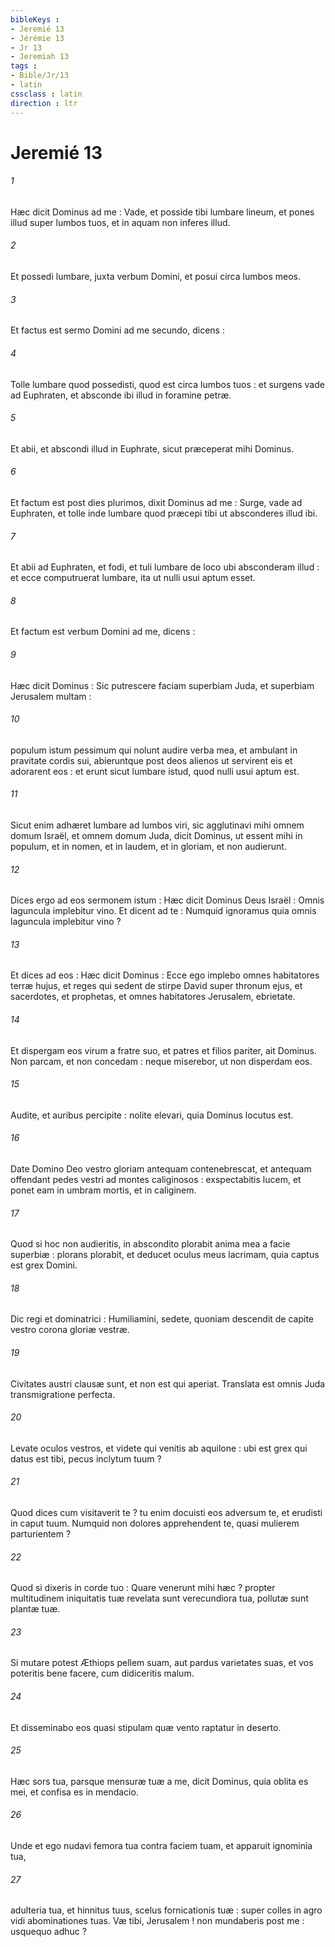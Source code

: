 ```yaml
---
bibleKeys : 
- Jeremié 13
- Jérémie 13
- Jr 13
- Jeremiah 13
tags : 
- Bible/Jr/13
- latin
cssclass : latin
direction : ltr
---
```


# Jeremié 13

###### 1
Hæc dicit Dominus ad me : Vade, et posside tibi lumbare lineum, et pones illud super lumbos tuos, et in aquam non inferes illud.
###### 2
Et possedi lumbare, juxta verbum Domini, et posui circa lumbos meos.
###### 3
Et factus est sermo Domini ad me secundo, dicens :
###### 4
Tolle lumbare quod possedisti, quod est circa lumbos tuos : et surgens vade ad Euphraten, et absconde ibi illud in foramine petræ.
###### 5
Et abii, et abscondi illud in Euphrate, sicut præceperat mihi Dominus.
###### 6
Et factum est post dies plurimos, dixit Dominus ad me : Surge, vade ad Euphraten, et tolle inde lumbare quod præcepi tibi ut absconderes illud ibi.
###### 7
Et abii ad Euphraten, et fodi, et tuli lumbare de loco ubi absconderam illud : et ecce computruerat lumbare, ita ut nulli usui aptum esset.
###### 8
Et factum est verbum Domini ad me, dicens :
###### 9
Hæc dicit Dominus : Sic putrescere faciam superbiam Juda, et superbiam Jerusalem multam :
###### 10
populum istum pessimum qui nolunt audire verba mea, et ambulant in pravitate cordis sui, abieruntque post deos alienos ut servirent eis et adorarent eos : et erunt sicut lumbare istud, quod nulli usui aptum est.
###### 11
Sicut enim adhæret lumbare ad lumbos viri, sic agglutinavi mihi omnem domum Israël, et omnem domum Juda, dicit Dominus, ut essent mihi in populum, et in nomen, et in laudem, et in gloriam, et non audierunt.
###### 12
Dices ergo ad eos sermonem istum : Hæc dicit Dominus Deus Israël : Omnis laguncula implebitur vino. Et dicent ad te : Numquid ignoramus quia omnis laguncula implebitur vino ?
###### 13
Et dices ad eos : Hæc dicit Dominus : Ecce ego implebo omnes habitatores terræ hujus, et reges qui sedent de stirpe David super thronum ejus, et sacerdotes, et prophetas, et omnes habitatores Jerusalem, ebrietate.
###### 14
Et dispergam eos virum a fratre suo, et patres et filios pariter, ait Dominus. Non parcam, et non concedam : neque miserebor, ut non disperdam eos.
###### 15
Audite, et auribus percipite : nolite elevari, quia Dominus locutus est.
###### 16
Date Domino Deo vestro gloriam antequam contenebrescat, et antequam offendant pedes vestri ad montes caliginosos : exspectabitis lucem, et ponet eam in umbram mortis, et in caliginem.
###### 17
Quod si hoc non audieritis, in abscondito plorabit anima mea a facie superbiæ : plorans plorabit, et deducet oculus meus lacrimam, quia captus est grex Domini.
###### 18
Dic regi et dominatrici : Humiliamini, sedete, quoniam descendit de capite vestro corona gloriæ vestræ.
###### 19
Civitates austri clausæ sunt, et non est qui aperiat. Translata est omnis Juda transmigratione perfecta.
###### 20
Levate oculos vestros, et videte qui venitis ab aquilone : ubi est grex qui datus est tibi, pecus inclytum tuum ?
###### 21
Quod dices cum visitaverit te ? tu enim docuisti eos adversum te, et erudisti in caput tuum. Numquid non dolores apprehendent te, quasi mulierem parturientem ?
###### 22
Quod si dixeris in corde tuo : Quare venerunt mihi hæc ? propter multitudinem iniquitatis tuæ revelata sunt verecundiora tua, pollutæ sunt plantæ tuæ.
###### 23
Si mutare potest Æthiops pellem suam, aut pardus varietates suas, et vos poteritis bene facere, cum didiceritis malum.
###### 24
Et disseminabo eos quasi stipulam quæ vento raptatur in deserto.
###### 25
Hæc sors tua, parsque mensuræ tuæ a me, dicit Dominus, quia oblita es mei, et confisa es in mendacio.
###### 26
Unde et ego nudavi femora tua contra faciem tuam, et apparuit ignominia tua,
###### 27
adulteria tua, et hinnitus tuus, scelus fornicationis tuæ : super colles in agro vidi abominationes tuas. Væ tibi, Jerusalem ! non mundaberis post me : usquequo adhuc ?
